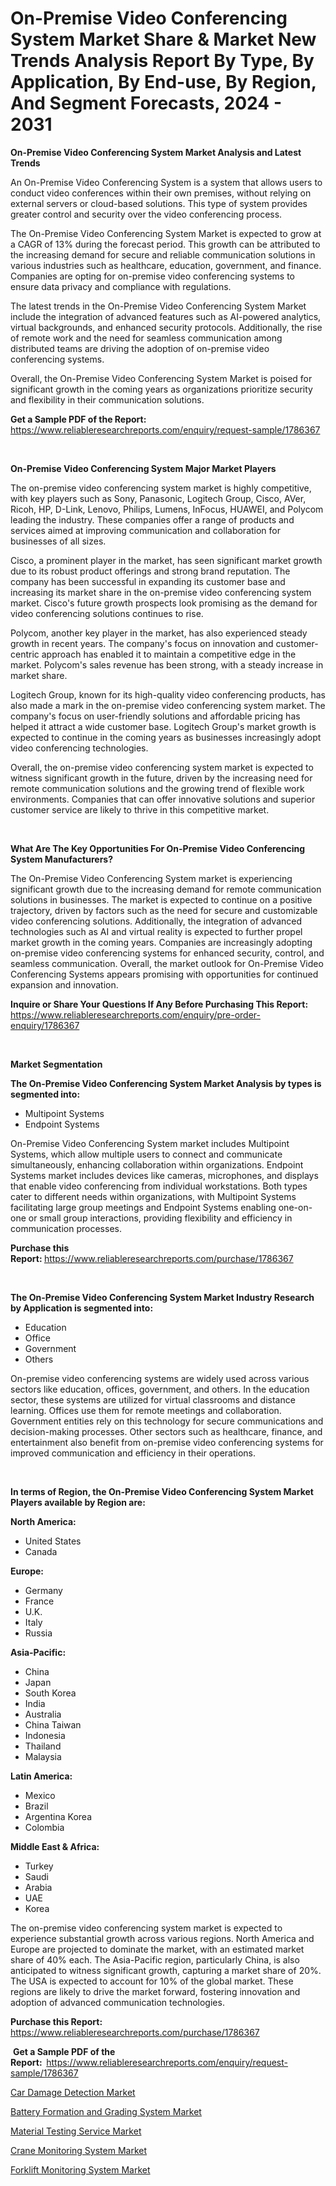 <p><h1>On-Premise Video Conferencing System Market Share & Market New Trends Analysis Report By Type, By Application, By End-use, By Region, And Segment Forecasts, 2024 - 2031</h1></p><p><strong>On-Premise Video Conferencing System Market Analysis and Latest Trends</strong></p>
<p><p>An On-Premise Video Conferencing System is a system that allows users to conduct video conferences within their own premises, without relying on external servers or cloud-based solutions. This type of system provides greater control and security over the video conferencing process.</p><p>The On-Premise Video Conferencing System Market is expected to grow at a CAGR of 13% during the forecast period. This growth can be attributed to the increasing demand for secure and reliable communication solutions in various industries such as healthcare, education, government, and finance. Companies are opting for on-premise video conferencing systems to ensure data privacy and compliance with regulations.</p><p>The latest trends in the On-Premise Video Conferencing System Market include the integration of advanced features such as AI-powered analytics, virtual backgrounds, and enhanced security protocols. Additionally, the rise of remote work and the need for seamless communication among distributed teams are driving the adoption of on-premise video conferencing systems.</p><p>Overall, the On-Premise Video Conferencing System Market is poised for significant growth in the coming years as organizations prioritize security and flexibility in their communication solutions.</p></p>
<p><strong>Get a Sample PDF of the Report:&nbsp;</strong> <a href="https://www.reliableresearchreports.com/enquiry/request-sample/1786367">https://www.reliableresearchreports.com/enquiry/request-sample/1786367</a></p>
<p>&nbsp;</p>
<p><strong>On-Premise Video Conferencing System Major Market Players</strong></p>
<p><p>The on-premise video conferencing system market is highly competitive, with key players such as Sony, Panasonic, Logitech Group, Cisco, AVer, Ricoh, HP, D-Link, Lenovo, Philips, Lumens, InFocus, HUAWEI, and Polycom leading the industry. These companies offer a range of products and services aimed at improving communication and collaboration for businesses of all sizes.</p><p>Cisco, a prominent player in the market, has seen significant market growth due to its robust product offerings and strong brand reputation. The company has been successful in expanding its customer base and increasing its market share in the on-premise video conferencing system market. Cisco's future growth prospects look promising as the demand for video conferencing solutions continues to rise.</p><p>Polycom, another key player in the market, has also experienced steady growth in recent years. The company's focus on innovation and customer-centric approach has enabled it to maintain a competitive edge in the market. Polycom's sales revenue has been strong, with a steady increase in market share.</p><p>Logitech Group, known for its high-quality video conferencing products, has also made a mark in the on-premise video conferencing system market. The company's focus on user-friendly solutions and affordable pricing has helped it attract a wide customer base. Logitech Group's market growth is expected to continue in the coming years as businesses increasingly adopt video conferencing technologies.</p><p>Overall, the on-premise video conferencing system market is expected to witness significant growth in the future, driven by the increasing need for remote communication solutions and the growing trend of flexible work environments. Companies that can offer innovative solutions and superior customer service are likely to thrive in this competitive market.</p></p>
<p>&nbsp;</p>
<p><strong>What Are The Key Opportunities For On-Premise Video Conferencing System Manufacturers?</strong></p>
<p><p>The On-Premise Video Conferencing System market is experiencing significant growth due to the increasing demand for remote communication solutions in businesses. The market is expected to continue on a positive trajectory, driven by factors such as the need for secure and customizable video conferencing solutions. Additionally, the integration of advanced technologies such as AI and virtual reality is expected to further propel market growth in the coming years. Companies are increasingly adopting on-premise video conferencing systems for enhanced security, control, and seamless communication. Overall, the market outlook for On-Premise Video Conferencing Systems appears promising with opportunities for continued expansion and innovation.</p></p>
<p><strong>Inquire or Share Your Questions If Any Before Purchasing This Report:</strong> <a href="https://www.reliableresearchreports.com/enquiry/pre-order-enquiry/1786367">https://www.reliableresearchreports.com/enquiry/pre-order-enquiry/1786367</a></p>
<p>&nbsp;</p>
<p><strong>Market Segmentation</strong></p>
<p><strong>The On-Premise Video Conferencing System Market Analysis by types is segmented into:</strong></p>
<p><ul><li>Multipoint Systems</li><li>Endpoint Systems</li></ul></p>
<p><p>On-Premise Video Conferencing System market includes Multipoint Systems, which allow multiple users to connect and communicate simultaneously, enhancing collaboration within organizations. Endpoint Systems market includes devices like cameras, microphones, and displays that enable video conferencing from individual workstations. Both types cater to different needs within organizations, with Multipoint Systems facilitating large group meetings and Endpoint Systems enabling one-on-one or small group interactions, providing flexibility and efficiency in communication processes.</p></p>
<p><strong>Purchase this Report:&nbsp;</strong><a href="https://www.reliableresearchreports.com/purchase/1786367">https://www.reliableresearchreports.com/purchase/1786367</a></p>
<p>&nbsp;</p>
<p><strong>The On-Premise Video Conferencing System Market Industry Research by Application is segmented into:</strong></p>
<p><ul><li>Education</li><li>Office</li><li>Government</li><li>Others</li></ul></p>
<p><p>On-premise video conferencing systems are widely used across various sectors like education, offices, government, and others. In the education sector, these systems are utilized for virtual classrooms and distance learning. Offices use them for remote meetings and collaboration. Government entities rely on this technology for secure communications and decision-making processes. Other sectors such as healthcare, finance, and entertainment also benefit from on-premise video conferencing systems for improved communication and efficiency in their operations.</p></p>
<p>&nbsp;</p>
<p><strong>In terms of Region, the On-Premise Video Conferencing System Market Players available by Region are:</strong></p>
<p>
    <p> <strong> North America: </strong>
        <ul>
            <li>United States</li>
            <li>Canada</li>
        </ul>
        </p> 
    <p> <strong> Europe: </strong>
        <ul>
            <li>Germany</li>
            <li>France</li>
            <li>U.K.</li>
            <li>Italy</li>
            <li>Russia</li>
        </ul>
        </p> 
    <p> <strong> Asia-Pacific: </strong>
        <ul>
            <li>China</li>
            <li>Japan</li>
            <li>South Korea</li>
            <li>India</li>
            <li>Australia</li>
            <li>China Taiwan</li>
            <li>Indonesia</li>
            <li>Thailand</li>
            <li>Malaysia</li>
        </ul>
        </p> 
    <p> <strong> Latin America: </strong>
        <ul>
            <li>Mexico</li>
            <li>Brazil</li>
            <li>Argentina Korea</li>
            <li>Colombia</li>
        </ul>
        </p> 
    <p> <strong> Middle East & Africa: </strong>
        <ul>
            <li>Turkey</li>
            <li>Saudi</li>
            <li>Arabia</li>
            <li>UAE</li>
            <li>Korea</li>
        </ul>
    </p>
    </p>
<p><p>The on-premise video conferencing system market is expected to experience substantial growth across various regions. North America and Europe are projected to dominate the market, with an estimated market share of 40% each. The Asia-Pacific region, particularly China, is also anticipated to witness significant growth, capturing a market share of 20%. The USA is expected to account for 10% of the global market. These regions are likely to drive the market forward, fostering innovation and adoption of advanced communication technologies.</p></p>
<p><strong>Purchase this Report: </strong><a href="https://www.reliableresearchreports.com/purchase/1786367">https://www.reliableresearchreports.com/purchase/1786367</a></p>
<p>&nbsp;<strong>Get a Sample PDF of the Report:&nbsp;&nbsp;</strong><a href="https://www.reliableresearchreports.com/enquiry/request-sample/1786367">https://www.reliableresearchreports.com/enquiry/request-sample/1786367</a></p>
<p><strong></strong></p>
<p><p><a href="https://medium.com/@olenwuckert56/car-damage-detection-market-comprehensive-assessment-by-type-application-and-geography-cd2cbcc41b0f">Car Damage Detection Market</a></p><p><a href="https://github.com/moyahfrancoestellec51j635wcx/Market-Research-Report-List-1/blob/main/battery-formation-and-grading-system-market.md">Battery Formation and Grading System Market</a></p><p><a href="https://medium.com/@tommiesmith8654/material-testing-service-market-comprehensive-assessment-by-type-application-and-geography-9f73230d3386">Material Testing Service Market</a></p><p><a href="https://medium.com/@tommiesmith8654/crane-monitoring-system-market-the-key-to-successful-business-strategy-forecast-till-2031-10b8ae3ea3b4">Crane Monitoring System Market</a></p><p><a href="https://medium.com/@tommiesmith8654/forklift-monitoring-system-market-outlook-industry-overview-and-forecast-2024-to-2031-9d4bba7dadc3">Forklift Monitoring System Market</a></p></p>